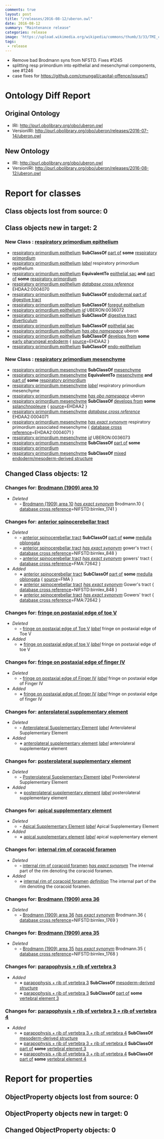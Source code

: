 ```yaml
---
comments: true
layout: post
title: "/releases/2016-08-12/uberon.owl"
date: 2016-08-12
summary: "Maintenance release"
categories: release
image: 'https://upload.wikimedia.org/wikipedia/commons/thumb/3/33/TMI_cleanup-2.jpg/360px-TMI_cleanup-2.jpg'
tags:
 - release
---
```


 * Remove bad Brodmann syns from NFSTD. Fixes #1245
 * splitting resp primordium into epithelial and mesenchymal components, see #1246
 * case fixes for https://github.com/cmungall/capital-offence/issues/1

# Ontology Diff Report
    
## Original Ontology

 * IRI: http://purl.obolibrary.org/obo/uberon.owl
 * VersionIRI: http://purl.obolibrary.org/obo/uberon/releases/2016-07-14/uberon.owl

## New Ontology

 * IRI: http://purl.obolibrary.org/obo/uberon.owl
 * VersionIRI: http://purl.obolibrary.org/obo/uberon/releases/2016-08-12/uberon.owl

# Report for classes


## Class objects lost from source: 0


## Class objects new in target: 2


### New Class : [respiratory primordium epithelium](http://purl.obolibrary.org/obo/UBERON_0036072)

 * [respiratory primordium epithelium](http://purl.obolibrary.org/obo/UBERON_0036072) **SubClassOf** [part of](http://purl.obolibrary.org/obo/BFO_0000050) **some** [respiratory primordium](http://purl.obolibrary.org/obo/UBERON_0008947)
 * [respiratory primordium epithelium](http://purl.obolibrary.org/obo/UBERON_0036072) *[label](http://www.w3.org/2000/01/rdf-schema#label)* respiratory primordium epithelium
 * [respiratory primordium epithelium](http://purl.obolibrary.org/obo/UBERON_0036072) **EquivalentTo** [epithelial sac](http://purl.obolibrary.org/obo/UBERON_0007499) **and** [part of](http://purl.obolibrary.org/obo/BFO_0000050) **some** [respiratory primordium](http://purl.obolibrary.org/obo/UBERON_0008947)
 * [respiratory primordium epithelium](http://purl.obolibrary.org/obo/UBERON_0036072) *[database cross reference](http://www.geneontology.org/formats/oboInOwl#hasDbXref)* EHDAA2:0004070
 * [respiratory primordium epithelium](http://purl.obolibrary.org/obo/UBERON_0036072) **SubClassOf** [endodermal part of digestive tract](http://purl.obolibrary.org/obo/UBERON_0004185)
 * [respiratory primordium epithelium](http://purl.obolibrary.org/obo/UBERON_0036072) **SubClassOf** [foregut epithelium](http://purl.obolibrary.org/obo/UBERON_0015833)
 * [respiratory primordium epithelium](http://purl.obolibrary.org/obo/UBERON_0036072) *[id](http://www.geneontology.org/formats/oboInOwl#id)* UBERON:0036072
 * [respiratory primordium epithelium](http://purl.obolibrary.org/obo/UBERON_0036072) **SubClassOf** [digestive tract diverticulum](http://purl.obolibrary.org/obo/UBERON_0009854)
 * [respiratory primordium epithelium](http://purl.obolibrary.org/obo/UBERON_0036072) **SubClassOf** [epithelial sac](http://purl.obolibrary.org/obo/UBERON_0007499)
 * [respiratory primordium epithelium](http://purl.obolibrary.org/obo/UBERON_0036072) *[has obo namespace](http://www.geneontology.org/formats/oboInOwl#hasOBONamespace)* uberon
 * [respiratory primordium epithelium](http://purl.obolibrary.org/obo/UBERON_0036072) **SubClassOf** [develops from](http://purl.obolibrary.org/obo/RO_0002202) **some** [early pharyngeal endoderm](http://purl.obolibrary.org/obo/UBERON_0007690) { [source](http://www.geneontology.org/formats/oboInOwl#source)=EHDAA2 } 
 * [respiratory primordium epithelium](http://purl.obolibrary.org/obo/UBERON_0036072) **SubClassOf** [endo-epithelium](http://purl.obolibrary.org/obo/UBERON_0005911)

### New Class : [respiratory primordium mesenchyme](http://purl.obolibrary.org/obo/UBERON_0036073)

 * [respiratory primordium mesenchyme](http://purl.obolibrary.org/obo/UBERON_0036073) **SubClassOf** [mesenchyme](http://purl.obolibrary.org/obo/UBERON_0003104)
 * [respiratory primordium mesenchyme](http://purl.obolibrary.org/obo/UBERON_0036073) **EquivalentTo** [mesenchyme](http://purl.obolibrary.org/obo/UBERON_0003104) **and** [part of](http://purl.obolibrary.org/obo/BFO_0000050) **some** [respiratory primordium](http://purl.obolibrary.org/obo/UBERON_0008947)
 * [respiratory primordium mesenchyme](http://purl.obolibrary.org/obo/UBERON_0036073) *[label](http://www.w3.org/2000/01/rdf-schema#label)* respiratory primordium mesenchyme
 * [respiratory primordium mesenchyme](http://purl.obolibrary.org/obo/UBERON_0036073) *[has obo namespace](http://www.geneontology.org/formats/oboInOwl#hasOBONamespace)* uberon
 * [respiratory primordium mesenchyme](http://purl.obolibrary.org/obo/UBERON_0036073) **SubClassOf** [develops from](http://purl.obolibrary.org/obo/RO_0002202) **some** [splanchnopleure](http://purl.obolibrary.org/obo/UBERON_0004873) { [source](http://www.geneontology.org/formats/oboInOwl#source)=EHDAA2 } 
 * [respiratory primordium mesenchyme](http://purl.obolibrary.org/obo/UBERON_0036073) *[database cross reference](http://www.geneontology.org/formats/oboInOwl#hasDbXref)* EHDAA2:0004071
 * [respiratory primordium mesenchyme](http://purl.obolibrary.org/obo/UBERON_0036073) *[has exact synonym](http://www.geneontology.org/formats/oboInOwl#hasExactSynonym)* respiratory primordium associated mesenchyme { [database cross reference](http://www.geneontology.org/formats/oboInOwl#hasDbXref)=EHDAA2:0004071 } 
 * [respiratory primordium mesenchyme](http://purl.obolibrary.org/obo/UBERON_0036073) *[id](http://www.geneontology.org/formats/oboInOwl#id)* UBERON:0036073
 * [respiratory primordium mesenchyme](http://purl.obolibrary.org/obo/UBERON_0036073) **SubClassOf** [part of](http://purl.obolibrary.org/obo/BFO_0000050) **some** [respiratory primordium](http://purl.obolibrary.org/obo/UBERON_0008947)
 * [respiratory primordium mesenchyme](http://purl.obolibrary.org/obo/UBERON_0036073) **SubClassOf** [mixed endoderm/mesoderm-derived structure](http://purl.obolibrary.org/obo/UBERON_0000077)

## Changed Class objects: 12


### Changes for: [Brodmann (1909) area 10](http://purl.obolibrary.org/obo/UBERON_0013541)

 * _Deleted_
    *  **-** [Brodmann (1909) area 10](http://purl.obolibrary.org/obo/UBERON_0013541) *[has exact synonym](http://www.geneontology.org/formats/oboInOwl#hasExactSynonym)* Brodmann.10 { [database cross reference](http://www.geneontology.org/formats/oboInOwl#hasDbXref)=NIFSTD:birnlex_1741 } 

### Changes for: [anterior spinocerebellar tract](http://purl.obolibrary.org/obo/UBERON_0002987)

 * _Deleted_
    *  **-** [anterior spinocerebellar tract](http://purl.obolibrary.org/obo/UBERON_0002987) **SubClassOf** [part of](http://purl.obolibrary.org/obo/BFO_0000050) **some** [medulla oblongata](http://purl.obolibrary.org/obo/UBERON_0001896)
    *  **-** [anterior spinocerebellar tract](http://purl.obolibrary.org/obo/UBERON_0002987) *[has exact synonym](http://www.geneontology.org/formats/oboInOwl#hasExactSynonym)* gower's tract { [database cross reference](http://www.geneontology.org/formats/oboInOwl#hasDbXref)=NIFSTD:birnlex_848 } 
    *  **-** [anterior spinocerebellar tract](http://purl.obolibrary.org/obo/UBERON_0002987) *[has exact synonym](http://www.geneontology.org/formats/oboInOwl#hasExactSynonym)* gowers' tract { [database cross reference](http://www.geneontology.org/formats/oboInOwl#hasDbXref)=FMA:72642 } 
 * _Added_
    *  **+** [anterior spinocerebellar tract](http://purl.obolibrary.org/obo/UBERON_0002987) **SubClassOf** [part of](http://purl.obolibrary.org/obo/BFO_0000050) **some** [medulla oblongata](http://purl.obolibrary.org/obo/UBERON_0001896) { [source](http://www.geneontology.org/formats/oboInOwl#source)=FMA } 
    *  **+** [anterior spinocerebellar tract](http://purl.obolibrary.org/obo/UBERON_0002987) *[has exact synonym](http://www.geneontology.org/formats/oboInOwl#hasExactSynonym)* Gower's tract { [database cross reference](http://www.geneontology.org/formats/oboInOwl#hasDbXref)=NIFSTD:birnlex_848 } 
    *  **+** [anterior spinocerebellar tract](http://purl.obolibrary.org/obo/UBERON_0002987) *[has exact synonym](http://www.geneontology.org/formats/oboInOwl#hasExactSynonym)* Gowers' tract { [database cross reference](http://www.geneontology.org/formats/oboInOwl#hasDbXref)=FMA:72642 } 

### Changes for: [fringe on postaxial edge of toe V](http://purl.obolibrary.org/obo/UBERON_3010166)

 * _Deleted_
    *  **-** [fringe on postaxial edge of Toe V](http://purl.obolibrary.org/obo/UBERON_3010166) *[label](http://www.w3.org/2000/01/rdf-schema#label)* fringe on postaxial edge of Toe V
 * _Added_
    *  **+** [fringe on postaxial edge of toe V](http://purl.obolibrary.org/obo/UBERON_3010166) *[label](http://www.w3.org/2000/01/rdf-schema#label)* fringe on postaxial edge of toe V

### Changes for: [fringe on postaxial edge of finger IV](http://purl.obolibrary.org/obo/UBERON_3010127)

 * _Deleted_
    *  **-** [fringe on postaxial edge of Finger IV](http://purl.obolibrary.org/obo/UBERON_3010127) *[label](http://www.w3.org/2000/01/rdf-schema#label)* fringe on postaxial edge of Finger IV
 * _Added_
    *  **+** [fringe on postaxial edge of finger IV](http://purl.obolibrary.org/obo/UBERON_3010127) *[label](http://www.w3.org/2000/01/rdf-schema#label)* fringe on postaxial edge of finger IV

### Changes for: [anterolateral supplementary element](http://purl.obolibrary.org/obo/UBERON_3010838)

 * _Deleted_
    *  **-** [Anterolateral Supplementary Element](http://purl.obolibrary.org/obo/UBERON_3010838) *[label](http://www.w3.org/2000/01/rdf-schema#label)* Anterolateral Supplementary Element
 * _Added_
    *  **+** [anterolateral supplementary element](http://purl.obolibrary.org/obo/UBERON_3010838) *[label](http://www.w3.org/2000/01/rdf-schema#label)* anterolateral supplementary element

### Changes for: [posterolateral supplementary element](http://purl.obolibrary.org/obo/UBERON_3010836)

 * _Deleted_
    *  **-** [Posterolateral Supplementary Element](http://purl.obolibrary.org/obo/UBERON_3010836) *[label](http://www.w3.org/2000/01/rdf-schema#label)* Posterolateral Supplementary Element
 * _Added_
    *  **+** [posterolateral supplementary element](http://purl.obolibrary.org/obo/UBERON_3010836) *[label](http://www.w3.org/2000/01/rdf-schema#label)* posterolateral supplementary element

### Changes for: [apical supplementary element](http://purl.obolibrary.org/obo/UBERON_3010837)

 * _Deleted_
    *  **-** [Apical Supplementary Element](http://purl.obolibrary.org/obo/UBERON_3010837) *[label](http://www.w3.org/2000/01/rdf-schema#label)* Apical Supplementary Element
 * _Added_
    *  **+** [apical supplementary element](http://purl.obolibrary.org/obo/UBERON_3010837) *[label](http://www.w3.org/2000/01/rdf-schema#label)* apical supplementary element

### Changes for: [internal rim of coracoid foramen](http://purl.obolibrary.org/obo/UBERON_4200206)

 * _Deleted_
    *  **-** [internal rim of coracoid foramen](http://purl.obolibrary.org/obo/UBERON_4200206) *[has exact synonym](http://www.geneontology.org/formats/oboInOwl#hasExactSynonym)* The internal part of the rim denoting the coracoid foramen. 
 * _Added_
    *  **+** [internal rim of coracoid foramen](http://purl.obolibrary.org/obo/UBERON_4200206) *[definition](http://purl.obolibrary.org/obo/IAO_0000115)* The internal part of the rim denoting the coracoid foramen.

### Changes for: [Brodmann (1909) area 36](http://purl.obolibrary.org/obo/UBERON_0006104)

 * _Deleted_
    *  **-** [Brodmann (1909) area 36](http://purl.obolibrary.org/obo/UBERON_0006104) *[has exact synonym](http://www.geneontology.org/formats/oboInOwl#hasExactSynonym)* Brodmann.36 { [database cross reference](http://www.geneontology.org/formats/oboInOwl#hasDbXref)=NIFSTD:birnlex_1769 } 

### Changes for: [Brodmann (1909) area 35](http://purl.obolibrary.org/obo/UBERON_0006102)

 * _Deleted_
    *  **-** [Brodmann (1909) area 35](http://purl.obolibrary.org/obo/UBERON_0006102) *[has exact synonym](http://www.geneontology.org/formats/oboInOwl#hasExactSynonym)* Brodmann.35 { [database cross reference](http://www.geneontology.org/formats/oboInOwl#hasDbXref)=NIFSTD:birnlex_1768 } 

### Changes for: [parapophysis + rib of vertebra 3](http://purl.obolibrary.org/obo/UBERON_2001882)

 * _Added_
    *  **+** [parapophysis + rib of vertebra 3](http://purl.obolibrary.org/obo/UBERON_2001882) **SubClassOf** [mesoderm-derived structure](http://purl.obolibrary.org/obo/UBERON_0004120)
    *  **+** [parapophysis + rib of vertebra 3](http://purl.obolibrary.org/obo/UBERON_2001882) **SubClassOf** [part of](http://purl.obolibrary.org/obo/BFO_0000050) **some** [vertebral element 3](http://purl.obolibrary.org/obo/UBERON_2001169)

### Changes for: [parapophysis + rib of vertebra 3 + rib of vertebra 4](http://purl.obolibrary.org/obo/UBERON_2001883)

 * _Added_
    *  **+** [parapophysis + rib of vertebra 3 + rib of vertebra 4](http://purl.obolibrary.org/obo/UBERON_2001883) **SubClassOf** [mesoderm-derived structure](http://purl.obolibrary.org/obo/UBERON_0004120)
    *  **+** [parapophysis + rib of vertebra 3 + rib of vertebra 4](http://purl.obolibrary.org/obo/UBERON_2001883) **SubClassOf** [part of](http://purl.obolibrary.org/obo/BFO_0000050) **some** [vertebral element 3](http://purl.obolibrary.org/obo/UBERON_2001169)
    *  **+** [parapophysis + rib of vertebra 3 + rib of vertebra 4](http://purl.obolibrary.org/obo/UBERON_2001883) **SubClassOf** [part of](http://purl.obolibrary.org/obo/BFO_0000050) **some** [vertebral element 4](http://purl.obolibrary.org/obo/UBERON_2001170)

# Report for properties


## ObjectProperty objects lost from source: 0


## ObjectProperty objects new in target: 0


## Changed ObjectProperty objects: 0

